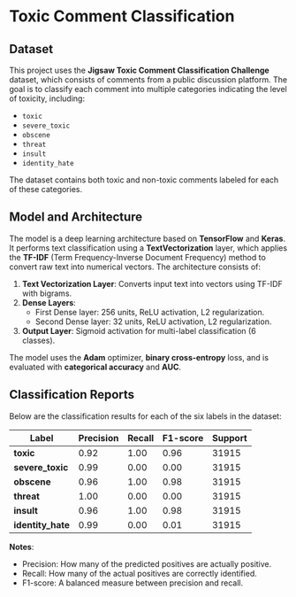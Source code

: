 # Toxic Comment Classification

## Dataset
This project uses the **Jigsaw Toxic Comment Classification Challenge** dataset, which consists of comments from a public discussion platform. The goal is to classify each comment into multiple categories indicating the level of toxicity, including:

- `toxic`
- `severe_toxic`
- `obscene`
- `threat`
- `insult`
- `identity_hate`

The dataset contains both toxic and non-toxic comments labeled for each of these categories.

## Model and Architecture
The model is a deep learning architecture based on **TensorFlow** and **Keras**. It performs text classification using a **TextVectorization** layer, which applies the **TF-IDF** (Term Frequency-Inverse Document Frequency) method to convert raw text into numerical vectors. The architecture consists of:

1. **Text Vectorization Layer**: Converts input text into vectors using TF-IDF with bigrams.
2. **Dense Layers**: 
   - First Dense layer: 256 units, ReLU activation, L2 regularization.
   - Second Dense layer: 32 units, ReLU activation, L2 regularization.
3. **Output Layer**: Sigmoid activation for multi-label classification (6 classes).

The model uses the **Adam** optimizer, **binary cross-entropy** loss, and is evaluated with **categorical accuracy** and **AUC**.

## Classification Reports

Below are the classification results for each of the six labels in the dataset:

| **Label**        | **Precision** | **Recall** | **F1-score** | **Support** |
|------------------|---------------|------------|--------------|-------------|
| **toxic**        | 0.92          | 1.00       | 0.96         | 31915       |
| **severe_toxic** | 0.99          | 0.00       | 0.00         | 31915       |
| **obscene**      | 0.96          | 1.00       | 0.98         | 31915       |
| **threat**       | 1.00          | 0.00       | 0.00         | 31915       |
| **insult**       | 0.96          | 1.00       | 0.98         | 31915       |
| **identity_hate**| 0.99          | 0.00       | 0.01         | 31915       |

**Notes**:
- Precision: How many of the predicted positives are actually positive.
- Recall: How many of the actual positives are correctly identified.
- F1-score: A balanced measure between precision and recall.
